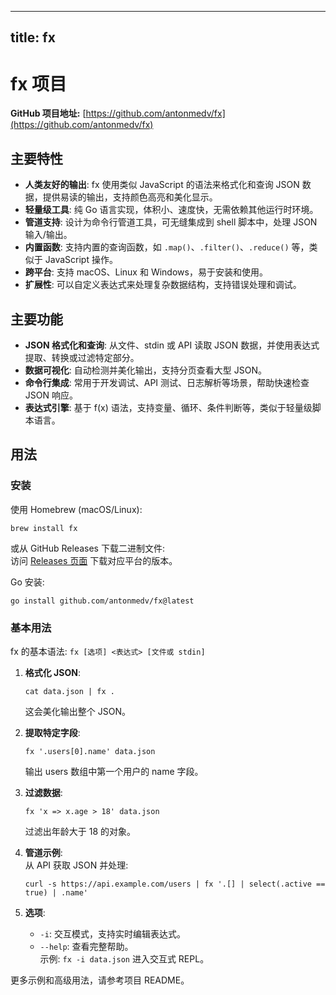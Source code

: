 
---
title: fx
---

# fx 项目

**GitHub 项目地址:** [https://github.com/antonmedv/fx](https://github.com/antonmedv/fx)

## 主要特性
- **人类友好的输出**: fx 使用类似 JavaScript 的语法来格式化和查询 JSON 数据，提供易读的输出，支持颜色高亮和美化显示。
- **轻量级工具**: 纯 Go 语言实现，体积小、速度快，无需依赖其他运行时环境。
- **管道支持**: 设计为命令行管道工具，可无缝集成到 shell 脚本中，处理 JSON 输入/输出。
- **内置函数**: 支持内置的查询函数，如 `.map()`、`.filter()`、`.reduce()` 等，类似于 JavaScript 操作。
- **跨平台**: 支持 macOS、Linux 和 Windows，易于安装和使用。
- **扩展性**: 可以自定义表达式来处理复杂数据结构，支持错误处理和调试。

## 主要功能
- **JSON 格式化和查询**: 从文件、stdin 或 API 读取 JSON 数据，并使用表达式提取、转换或过滤特定部分。
- **数据可视化**: 自动检测并美化输出，支持分页查看大型 JSON。
- **命令行集成**: 常用于开发调试、API 测试、日志解析等场景，帮助快速检查 JSON 响应。
- **表达式引擎**: 基于 f(x) 语法，支持变量、循环、条件判断等，类似于轻量级脚本语言。

## 用法
### 安装
使用 Homebrew (macOS/Linux):  
```
brew install fx
```

或从 GitHub Releases 下载二进制文件:  
访问 [Releases 页面](https://github.com/antonmedv/fx/releases) 下载对应平台的版本。

Go 安装:  
```
go install github.com/antonmedv/fx@latest
```

### 基本用法
fx 的基本语法: `fx [选项] <表达式> [文件或 stdin]`

1. **格式化 JSON**:  
   ```
   cat data.json | fx .
   ```  
   这会美化输出整个 JSON。

2. **提取特定字段**:  
   ```
   fx '.users[0].name' data.json
   ```  
   输出 users 数组中第一个用户的 name 字段。

3. **过滤数据**:  
   ```
   fx 'x => x.age > 18' data.json
   ```  
   过滤出年龄大于 18 的对象。

4. **管道示例**:  
   从 API 获取 JSON 并处理:  
   ```
   curl -s https://api.example.com/users | fx '.[] | select(.active == true) | .name'
   ```

5. **选项**:  
   - `-i`: 交互模式，支持实时编辑表达式。  
   - `--help`: 查看完整帮助。  
   示例: `fx -i data.json` 进入交互式 REPL。

更多示例和高级用法，请参考项目 README。